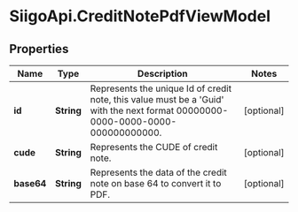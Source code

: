 # SiigoApi.CreditNotePdfViewModel

## Properties

Name | Type | Description | Notes
------------ | ------------- | ------------- | -------------
**id** | **String** | Represents the unique Id of credit note, this value must be a &#39;Guid&#39;  with the next format 00000000-0000-0000-0000-000000000000. | [optional] 
**cude** | **String** | Represents the CUDE of credit note. | [optional] 
**base64** | **String** | Represents the data of the credit note on base 64 to convert it to PDF. | [optional] 


